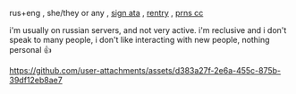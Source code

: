 rus+eng , she/they or any , [sign ata](https://27jay.atabook.org) , [rentry](https://rentry.co/chemIab) , [prns cc](https://pronouns.cc/@27jay)

i'm usually on russian servers, and not very active. i'm reclusive and i don't speak to many people, i don't like interacting with new people, nothing personal 👍



https://github.com/user-attachments/assets/d383a27f-2e6a-455c-875b-39df12eb8ae7




